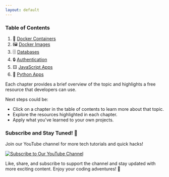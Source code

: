 ```yaml
---
layout: default
---
```


### Table of Contents

1. 🐳 [Docker Containers](./docker_containers.md)
2. 🖼️ [Docker Images](./docker_images.md)
3. 🗄️ [Databases](./databases.md)
4. 🔒 [Authentication](./authentication.md)
5. 🟨 [JavaScript Apps](./js_apps.md)
6. 🐍 [Python Apps](./py_apps.md)

Each chapter provides a brief overview of the topic and highlights a free resource that developers can use.

Next steps could be:

- Click on a chapter in the table of contents to learn more about that topic.
- Explore the resources highlighted in each chapter.
- Apply what you've learned to your own projects.

### Subscribe and Stay Tuned! 🎉

Join our YouTube channel for more tech tutorials and quick hacks!

[![Subscribe to Our YouTube Channel](https://img.shields.io/badge/Subscribe-OurChannel-red)](https://www.youtube.com/@majesticcoding)

Like, share, and subscribe to support the channel and stay updated with more exciting content. Enjoy your coding adventures! 🚀
